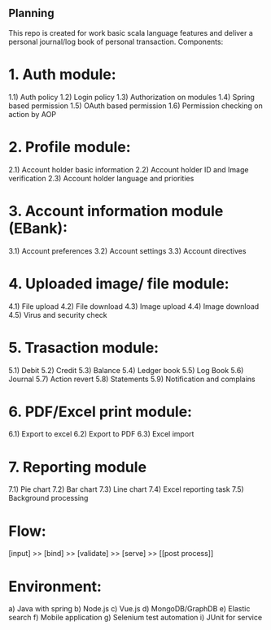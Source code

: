 ## Planning
This repo is created for work basic scala language features and deliver a personal journal/log book of personal transaction.
Components:

# 1. Auth module:
 1.1) Auth policy
 1.2) Login policy
 1.3) Authorization on modules
 1.4) Spring based permission
 1.5) OAuth based permission
 1.6) Permission checking on action by AOP

# 2. Profile module:
 2.1) Account holder basic information
 2.2) Account holder ID and Image verification
 2.3) Account holder language and priorities
 
# 3. Account information module (EBank):
3.1) Account preferences
3.2) Account settings
3.3) Account directives

# 4. Uploaded image/ file module:
4.1) File upload
4.2) File download
4.3) Image upload
4.4) Image download
4.5) Virus and security check

# 5. Trasaction module:
5.1) Debit
5.2) Credit
5.3) Balance
5.4) Ledger book
5.5) Log Book
5.6) Journal
5.7) Action revert
5.8) Statements
5.9) Notification and complains

# 6. PDF/Excel print module:
6.1) Export to excel
6.2) Export to PDF
6.3) Excel import

# 7. Reporting module
7.1) Pie chart
7.2) Bar chart
7.3) Line chart
7.4) Excel reporting task
7.5) Background processing

# Flow:
[input] >> [bind] >> [validate] >> [serve] >> [[post process]]

# Environment:
a) Java with spring
b) Node.js
c) Vue.js
d) MongoDB/GraphDB
e) Elastic search
f) Mobile application
g) Selenium test automation
i) JUnit for service


